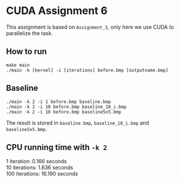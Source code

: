 # CUDA Assignment 6

This assignment is based on `Assignment_3`, only here we use CUDA to parallelize the task.

## How to run

```
make main
./main -k [kernel] -i [iterations] before.bmp [outputname.bmp]
```

## Baseline

```
./main -k 2 -i 1 before.bmp baseline.bmp
./main -k 2 -i 10 before.bmp baseline_10_i.bmp
./main -k 2 -i 10 before.bmp baseline5x5.bmp
```
The result is stored in `baseline.bmp`, `baseline_10_i.bmp` and `baseline5x5.bmp`.

## CPU running time with `-k 2`
1 iteration: 0.166 seconds  
10 iterations: 1.636 seconds  
100 iterations: 16.190 seconds  
